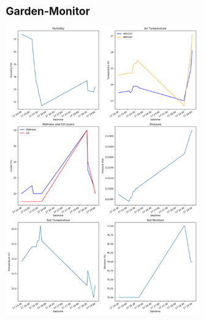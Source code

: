 # Garden-Monitor
![alt text](https://github.com/astrobenhart/Garden-Monitor/blob/master/plots/plots.png "Garden data ")

